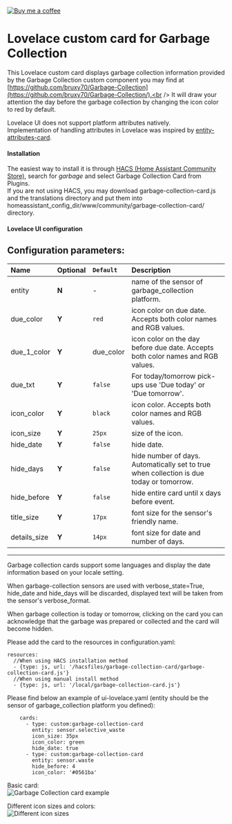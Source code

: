 <p><a href="https://www.buymeacoffee.com/6rF5cQl" rel="nofollow" target="_blank"><img src="https://camo.githubusercontent.com/c070316e7fb193354999ef4c93df4bd8e21522fa/68747470733a2f2f696d672e736869656c64732e696f2f7374617469632f76312e7376673f6c6162656c3d4275792532306d6525323061253230636f66666565266d6573736167653d25463025394625413525413826636f6c6f723d626c61636b266c6f676f3d6275792532306d6525323061253230636f66666565266c6f676f436f6c6f723d7768697465266c6162656c436f6c6f723d366634653337" alt="Buy me a coffee" data-canonical-src="https://img.shields.io/static/v1.svg?label=Buy%20me%20a%20coffee&amp;message=%F0%9F%A5%A8&amp;color=black&amp;logo=buy%20me%20a%20coffee&amp;logoColor=white&amp;labelColor=b0c4de" style="max-width:100%;"></a></p>

# Lovelace custom card for Garbage Collection

This Lovelace custom card displays garbage collection information provided by
the Garbage Collection custom component you may find at
[https://github.com/bruxy70/Garbage-Collection](https://github.com/bruxy70/Garbage-Collection/).<br />
It will draw your attention the day before the garbage collection by changing the icon color to red by default.

Lovelace UI does not support platform attributes natively.<br />
Implementation of handling attributes in Lovelace was inspired by [entity-attributes-card](https://github.com/custom-cards/entity-attributes-card).

#### Installation
The easiest way to install it is through [HACS (Home Assistant Community Store)](https://custom-components.github.io/hacs/),
search for <i>garbage</i> and select Garbage Collection Card from Plugins.<br />
If you are not using HACS, you may download garbage-collection-card.js and the translations directory and put them into
homeassistant_config_dir/www/community/garbage-collection-card/ directory.<br />

#### Lovelace UI configuration
Configuration parameters:<br />
---
| Name | Optional | `Default` | Description |
| :---- | :---- | :------- | :----------- |
| entity | **N** | - |  name of the sensor of garbage_collection platform.|
| due_color | **Y**| `red` | icon color on due date. Accepts both color names and RGB values.|
| due_1_color | **Y** | due_color | icon color on the day before due date. Accepts both color names and RGB values.|
| due_txt | **Y** | `false` | For today/tomorrow pick-ups use 'Due today' or 'Due tomorrow'.|
| icon_color | **Y** | `black` | icon color. Accepts both color names and RGB values.|
| icon_size | **Y** | `25px` | size of the icon.|
| hide_date | **Y** | `false` | hide date.|
| hide_days | **Y** | `false`| hide number of days. Automatically set to true when collection is due today or tomorrow.|
| hide_before | **Y** | `false` | hide entire card until x days before event.|
| title_size | **Y** | `17px` | font size for the sensor's friendly name.|
| details_size | **Y** | `14px `| font size for date and number of days.|
---

Garbage collection cards support some languages and display the date information based on your locale setting.

When garbage-collection sensors are used with verbose_state=True, hide_date and hide_days will be discarded,
displayed text will be taken from the sensor's verbose_format.

When garbage collection is today or tomorrow, clicking on the card you can acknowledge that the
garbage was prepared or collected and the card will become hidden.

Please add the card to the resources in configuration.yaml:

```
resources:
  //When using HACS installation method
  - {type: js, url: '/hacsfiles/garbage-collection-card/garbage-collection-card.js'}
  //When using manual install method
  - {type: js, url: '/local/garbage-collection-card.js'}
```

Please find below an example of ui-lovelace.yaml (entity should be the sensor of garbage_collection platform you defined):

```
    cards:
      - type: custom:garbage-collection-card
        entity: sensor.selective_waste
        icon_size: 35px
        icon_color: green
        hide_date: true
      - type: custom:garbage-collection-card
        entity: sensor.waste
        hide_before: 4
        icon_color: '#0561ba'
```

Basic card:<br />
![Garbage Collection card example](garbage_collection_lovelace.jpg)

Different icon sizes and colors:<br />
![Different icon sizes](garbage_collection_difsize.jpg)

